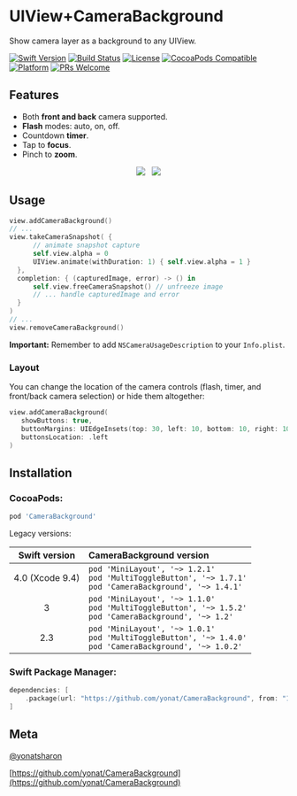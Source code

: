 # UIView+CameraBackground
Show camera layer as a background to any UIView.

[![Swift Version][swift-image]][swift-url]
[![Build Status][travis-image]][travis-url]
[![License][license-image]][license-url]
[![CocoaPods Compatible](https://img.shields.io/cocoapods/v/CameraBackground.svg)](https://img.shields.io/cocoapods/v/CameraBackground.svg)  
[![Platform](https://img.shields.io/cocoapods/p/CameraBackground.svg?style=flat)](http://cocoapods.org/pods/CameraBackground)
[![PRs Welcome](https://img.shields.io/badge/PRs-welcome-brightgreen.svg?style=flat-square)](http://makeapullrequest.com)

## Features
* Both **front and back** camera supported.
* **Flash** modes: auto, on, off.
* Countdown **timer**.
* Tap to **focus**.
* Pinch to **zoom**.

<p align="center">
<img src="screenshots/focus.png"> &nbsp; <img src="screenshots/countdown.png">
</p>

## Usage

```swift
view.addCameraBackground()
// ...
view.takeCameraSnapshot( {
      // animate snapshot capture
      self.view.alpha = 0
      UIView.animate(withDuration: 1) { self.view.alpha = 1 }
  },
  completion: { (capturedImage, error) -> () in
      self.view.freeCameraSnapshot() // unfreeze image
      // ... handle capturedImage and error
  }
)
// ...
view.removeCameraBackground()
```

**Important:** Remember to add `NSCameraUsageDescription` to your `Info.plist`.

### Layout

You can change the location of the camera controls (flash, timer, and front/back camera selection) or hide them altogether:

```swift
view.addCameraBackground(
   showButtons: true,
   buttonMargins: UIEdgeInsets(top: 30, left: 10, bottom: 10, right: 10),
   buttonsLocation: .left
)
```

## Installation

### CocoaPods:

```ruby
pod 'CameraBackground'
```

Legacy versions:

| Swift version | CameraBackground version |
| :---: | :--- |
| 4.0 (Xcode 9.4) | `pod 'MiniLayout', '~> 1.2.1'`<br>`pod 'MultiToggleButton', '~> 1.7.1'`<br>`pod 'CameraBackground', '~> 1.4.1'` |
| 3 | `pod 'MiniLayout', '~> 1.1.0'`<br>`pod 'MultiToggleButton', '~> 1.5.2'`<br>`pod 'CameraBackground', '~> 1.2'` |
| 2.3 | `pod 'MiniLayout', '~> 1.0.1'`<br>`pod 'MultiToggleButton', '~> 1.4.0'`<br>`pod 'CameraBackground', '~> 1.0.2'` |

### Swift Package Manager:

```swift
dependencies: [
    .package(url: "https://github.com/yonat/CameraBackground", from: "1.6.8")
]
```

## Meta

[@yonatsharon](https://twitter.com/yonatsharon)

[https://github.com/yonat/CameraBackground](https://github.com/yonat/CameraBackground)

[swift-image]:https://img.shields.io/badge/swift-5.0-orange.svg
[swift-url]: https://swift.org/
[license-image]: https://img.shields.io/badge/License-MIT-blue.svg
[license-url]: LICENSE.txt
[travis-image]: https://img.shields.io/travis/dbader/node-datadog-metrics/master.svg?style=flat-square
[travis-url]: https://travis-ci.org/dbader/node-datadog-metrics
[codebeat-image]: https://codebeat.co/badges/c19b47ea-2f9d-45df-8458-b2d952fe9dad
[codebeat-url]: https://codebeat.co/projects/github-com-vsouza-awesomeios-com
